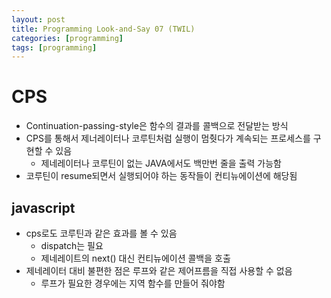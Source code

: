 ```yaml
---
layout: post
title: Programming Look-and-Say 07 (TWIL)
categories: [programming]
tags: [programming]
---
```


# CPS

- Continuation-passing-style은 함수의 결과를 콜백으로 전달받는 방식
- CPS를 통해서 제너레이터나 코루틴처럼 실행이 멈췃다가 계속되는 프로세스를 구현할 수 있음
    - 제네레이터나 코루틴이 없는 JAVA에서도 백만번 줄을 출력 가능함
- 코루틴이 resume되면서 실행되어야 하는 동작들이 컨티뉴에이션에 해당됨

## javascript
 - cps로도 코루틴과 같은 효과를 볼 수 있음
     - dispatch는 필요
     - 제네레이트의 next() 대신 컨티뉴에이션 콜백을 호출
 - 제네레이터 대비 불편한 점은 루프와 같은 제어프름을 직접 사용할 수 없음
     - 루프가 필요한 경우에는 지역 함수를 만들어 줘야함
